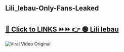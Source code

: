 
 ## Lili_lebau-Only-Fans-Leaked

# <h2><a href="https://clipsfans.com/Lili_lebau&ref=git">🔗 Click to LINKS ⏩⏩ 👉 🟢 Lili lebau </a></h2>

<a href="https://clipsfans.com/Lili_lebau&ref=git" rel="nofollow" data-target="animated-image.originalLink"><img src="https://i.ibb.co.com/xMMVF88/686577567.gif" alt="Viral Video Original" style="max-width: 100%; display: inline-block;" data-target="animated-image.originalImage"></a>
